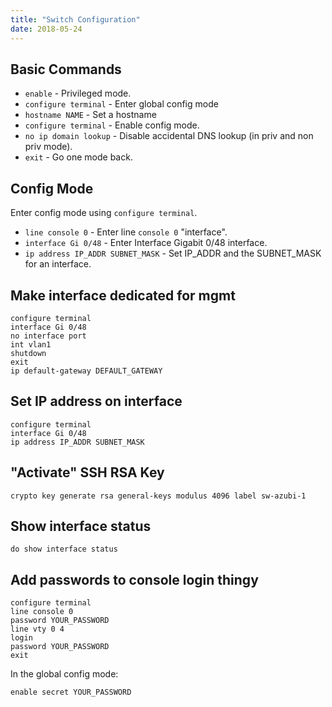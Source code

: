 ```yaml
---
title: "Switch Configuration"
date: 2018-05-24
---
```


## Basic Commands

* `enable` - Privileged mode.
* `configure terminal` - Enter global config mode
* `hostname NAME` - Set a hostname
* `configure terminal` - Enable config mode.
* `no ip domain lookup` - Disable accidental DNS lookup (in priv and non priv mode).
* `exit` - Go one mode back.

## Config Mode

Enter config mode using `configure terminal`.

* `line console 0` - Enter line `console 0` "interface".
* `interface Gi 0/48` - Enter Interface Gigabit 0/48 interface.
* `ip address IP_ADDR SUBNET_MASK` - Set IP_ADDR and the SUBNET_MASK for an interface.

## Make interface dedicated for mgmt

```shell
configure terminal
interface Gi 0/48
no interface port
int vlan1
shutdown
exit
ip default-gateway DEFAULT_GATEWAY
```

## Set IP address on interface

```shell
configure terminal
interface Gi 0/48
ip address IP_ADDR SUBNET_MASK
```

## "Activate" SSH RSA Key

```shell
crypto key generate rsa general-keys modulus 4096 label sw-azubi-1
```

## Show interface status

```shell
do show interface status
```

## Add passwords to console login thingy

```shell
configure terminal
line console 0
password YOUR_PASSWORD
line vty 0 4
login
password YOUR_PASSWORD
exit
```

In the global config mode:

```shell
enable secret YOUR_PASSWORD
```
